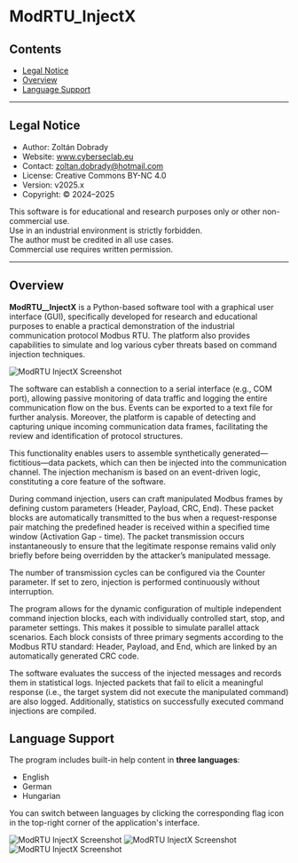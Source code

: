 # ModRTU_InjectX

## Contents

- [Legal Notice](#Legal-Notice)
- [Overview](#overview)
- [Language Support](#language-support)
---
## Legal Notice

- Author: Zoltán Dobrady  
- Website: www.cyberseclab.eu  
- Contact: zoltan.dobrady@hotmail.com  
- License: Creative Commons BY-NC 4.0  
- Version: v2025.x  
- Copyright: © 2024–2025

This software is for educational and research purposes only or other non-commercial use.  
Use in an industrial environment is strictly forbidden.  
The author must be credited in all use cases.  
Commercial use requires written permission.

---


## Overview
**ModRTU__InjectX** is a Python-based software tool with a graphical user interface (GUI), specifically developed for research and educational purposes to enable a practical demonstration of the industrial communication protocol Modbus RTU. The platform also provides capabilities to simulate and log various cyber threats based on command injection techniques.

![ModRTU InjectX Screenshot](assets/Screenshot_main.png)

The software can establish a connection to a serial interface (e.g., COM port), allowing passive monitoring of data traffic and logging the entire communication flow on the bus. Events can be exported to a text file for further analysis. Moreover, the platform is capable of detecting and capturing unique incoming communication data frames, facilitating the review and identification of protocol structures.

This functionality enables users to assemble synthetically generated—fictitious—data packets, which can then be injected into the communication channel. The injection mechanism is based on an event-driven logic, constituting a core feature of the software.

During command injection, users can craft manipulated Modbus frames by defining custom parameters (Header, Payload, CRC, End). These packet blocks are automatically transmitted to the bus when a request-response pair matching the predefined header is received within a specified time window (Activation Gap - time). The packet transmission occurs instantaneously to ensure that the legitimate response remains valid only briefly before being overridden by the attacker’s manipulated message.

The number of transmission cycles can be configured via the Counter parameter. If set to zero, injection is performed continuously without interruption.

The program allows for the dynamic configuration of multiple independent command injection blocks, each with individually controlled start, stop, and parameter settings. This makes it possible to simulate parallel attack scenarios. Each block consists of three primary segments according to the Modbus RTU standard: Header, Payload, and End, which are linked by an automatically generated CRC code.

The software evaluates the success of the injected messages and records them in statistical logs. Injected packets that fail to elicit a meaningful response (i.e., the target system did not execute the manipulated command) are also logged. Additionally, statistics on successfully executed command injections are compiled.

## Language Support

The program includes built-in help content in **three languages**:

- English
- German
- Hungarian

You can switch between languages by clicking the corresponding flag icon in the top-right corner of the application's interface.

![ModRTU InjectX Screenshot](assets/Screenshot_help_ENG.png)
![ModRTU InjectX Screenshot](assets/Screenshot_help_DE.png)
![ModRTU InjectX Screenshot](assets/Screenshot_help_HU.png)




